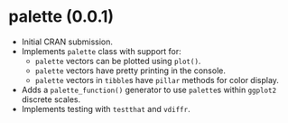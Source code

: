 # palette (0.0.1)

* Initial CRAN submission.
* Implements `palette` class with support for:
  - `palette` vectors can be plotted using `plot()`.
  - `palette` vectors have pretty printing in the console.
  - `palette` vectors in `tibble`s have `pillar` methods for color display.
* Adds a `palette_function()` generator to use `palette`s within `ggplot2` discrete scales.
* Implements testing with `testthat` and `vdiffr`.
